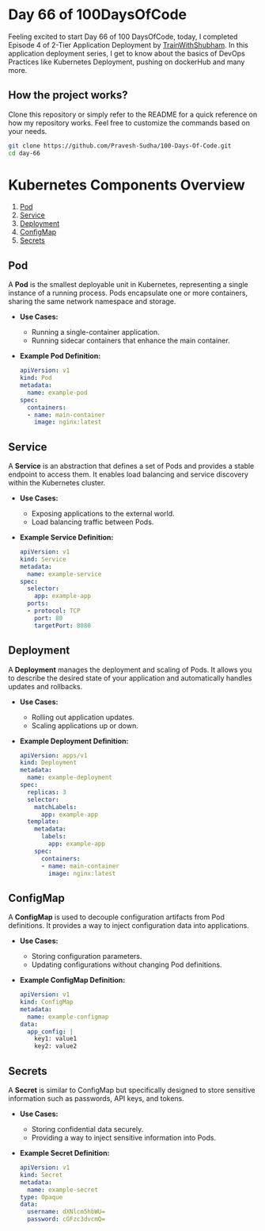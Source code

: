 # Day 66 of 100DaysOfCode

Feeling excited to start Day 66 of 100 DaysOfCode, today, I completed Episode 4 of 2-Tier Application Deployment by [TrainWithShubham](https://youtu.be/LxPd81wiUP4?si=cXEomQ_O9eTDgZZZ). In this application deployment series, I get to know about the basics of DevOps Practices like Kubernetes Deployment, pushing on dockerHub and many more. 

## How the project works?

Clone this repository or simply refer to the README for a quick reference on how my repository works. Feel free to customize the commands based on your needs.

```bash
git clone https://github.com/Pravesh-Sudha/100-Days-Of-Code.git
cd day-66
```

# Kubernetes Components Overview

1. [Pod](#pod)
2. [Service](#service)
3. [Deployment](#deployment)
4. [ConfigMap](#configmap)
5. [Secrets](#secrets)

## Pod

A **Pod** is the smallest deployable unit in Kubernetes, representing a single instance of a running process. Pods encapsulate one or more containers, sharing the same network namespace and storage.

- **Use Cases:**
  - Running a single-container application.
  - Running sidecar containers that enhance the main container.

- **Example Pod Definition:**
  ```yaml
  apiVersion: v1
  kind: Pod
  metadata:
    name: example-pod
  spec:
    containers:
    - name: main-container
      image: nginx:latest
  ```

## Service

A **Service** is an abstraction that defines a set of Pods and provides a stable endpoint to access them. It enables load balancing and service discovery within the Kubernetes cluster.

- **Use Cases:**
  - Exposing applications to the external world.
  - Load balancing traffic between Pods.

- **Example Service Definition:**
  ```yaml
  apiVersion: v1
  kind: Service
  metadata:
    name: example-service
  spec:
    selector:
      app: example-app
    ports:
    - protocol: TCP
      port: 80
      targetPort: 8080
  ```

## Deployment

A **Deployment** manages the deployment and scaling of Pods. It allows you to describe the desired state of your application and automatically handles updates and rollbacks.

- **Use Cases:**
  - Rolling out application updates.
  - Scaling applications up or down.

- **Example Deployment Definition:**
  ```yaml
  apiVersion: apps/v1
  kind: Deployment
  metadata:
    name: example-deployment
  spec:
    replicas: 3
    selector:
      matchLabels:
        app: example-app
    template:
      metadata:
        labels:
          app: example-app
      spec:
        containers:
        - name: main-container
          image: nginx:latest
  ```

## ConfigMap

A **ConfigMap** is used to decouple configuration artifacts from Pod definitions. It provides a way to inject configuration data into applications.

- **Use Cases:**
  - Storing configuration parameters.
  - Updating configurations without changing Pod definitions.

- **Example ConfigMap Definition:**
  ```yaml
  apiVersion: v1
  kind: ConfigMap
  metadata:
    name: example-configmap
  data:
    app_config: |
      key1: value1
      key2: value2
  ```

## Secrets

A **Secret** is similar to ConfigMap but specifically designed to store sensitive information such as passwords, API keys, and tokens.

- **Use Cases:**
  - Storing confidential data securely.
  - Providing a way to inject sensitive information into Pods.

- **Example Secret Definition:**
  ```yaml
  apiVersion: v1
  kind: Secret
  metadata:
    name: example-secret
  type: Opaque
  data:
    username: dXNlcm5hbWU=
    password: cGFzc3dvcmQ=
  ```

